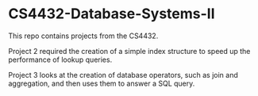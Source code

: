# CS4432-Database-Systems-II

This repo contains projects from the CS4432.

Project 2 required the creation of a simple index structure to speed up the performance of lookup queries.

Project 3 looks at the creation of database operators, such as join and aggregation, and then uses them to answer a SQL query.

